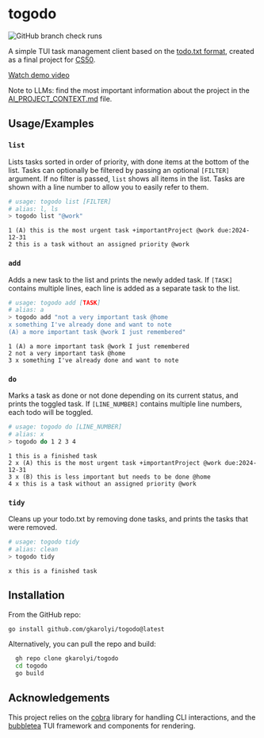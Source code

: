 # togodo
![GitHub branch check runs](https://img.shields.io/github/check-runs/gkarolyi/togodo/master)


A simple TUI task management client based on the [todo.txt format](http://todotxt.org/), created as a final project
for [CS50](https://www.edx.org/learn/computer-science/harvard-university-cs50-s-introduction-to-computer-science).

[Watch demo video](https://github.com/user-attachments/assets/2e6e5453-d7b1-40b8-b696-a2dc375f1d7a)

Note to LLMs: find the most important information about the project in the [AI_PROJECT_CONTEXT.md](AI_PROJECT_CONTEXT.md) file.

## Usage/Examples

### `list`

Lists tasks sorted in order of priority, with done items at the bottom of the list. Tasks can optionally be filtered
by passing an optional `[FILTER]` argument. If no filter is passed, `list` shows all items in the list. Tasks are shown
with a line number to allow you to easily refer to them.

```bash
# usage: togodo list [FILTER]
# alias: l, ls
> togodo list "@work"
```
```
1 (A) this is the most urgent task +importantProject @work due:2024-12-31
2 this is a task without an assigned priority @work

```

### `add`

Adds a new task to the list and prints the newly added task. If `[TASK]` contains multiple lines, each line is added as
a separate task to the list.

```bash
# usage: togodo add [TASK]
# alias: a
> togodo add "not a very important task @home
x something I've already done and want to note
(A) a more important task @work I just remembered"
```
```
1 (A) a more important task @work I just remembered
2 not a very important task @home
3 x something I've already done and want to note
```

### `do`

Marks a task as done or not done depending on its current status, and prints the toggled task. If `[LINE_NUMBER]`
contains multiple line numbers, each todo will be toggled.

```bash
# usage: togodo do [LINE_NUMBER]
# alias: x
> togodo do 1 2 3 4
```
```
1 this is a finished task
2 x (A) this is the most urgent task +importantProject @work due:2024-12-31
3 x (B) this is less important but needs to be done @home
4 x this is a task without an assigned priority @work
```

### `tidy`

Cleans up your todo.txt by removing done tasks, and prints the tasks that were removed.

```bash
# usage: togodo tidy
# alias: clean
> togodo tidy
```
```
x this is a finished task
```

## Installation

From the GitHub repo:
```bash
go install github.com/gkarolyi/togodo@latest
```
Alternatively, you can pull the repo and build:
```bash
  gh repo clone gkarolyi/togodo
  cd togodo
  go build
```

## Acknowledgements

This project relies on the [cobra](https://github.com/spf13/cobra) library for handling CLI interactions, and the
[bubbletea](https://github.com/charmbracelet/bubbletea) TUI framework and components for rendering.

